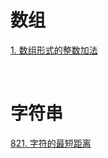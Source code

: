 # 数组

[1. 数组形式的整数加法](https://github.com/S-T-D/my-blog/issues/14)  

&nbsp;

# 字符串 

[821. 字符的最短距离](https://github.com/S-T-D/my-blog/issues/15)
